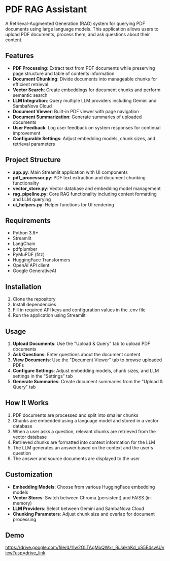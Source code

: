 # PDF RAG Assistant

A Retrieval-Augmented Generation (RAG) system for querying PDF documents using large language models. This application allows users to upload PDF documents, process them, and ask questions about their content.

## Features

- **PDF Processing**: Extract text from PDF documents while preserving page structure and table of contents information
- **Document Chunking**: Divide documents into manageable chunks for efficient retrieval
- **Vector Search**: Create embeddings for document chunks and perform semantic search
- **LLM Integration**: Query multiple LLM providers including Gemini and SambaNova Cloud
- **Document Viewer**: Built-in PDF viewer with page navigation
- **Document Summarization**: Generate summaries of uploaded documents
- **User Feedback**: Log user feedback on system responses for continual improvement
- **Configurable Settings**: Adjust embedding models, chunk sizes, and retrieval parameters

## Project Structure

- **app.py**: Main Streamlit application with UI components
- **pdf_processor.py**: PDF text extraction and document chunking functionality
- **vector_store.py**: Vector database and embedding model management
- **rag_pipeline.py**: Core RAG functionality including context formatting and LLM querying
- **ui_helpers.py**: Helper functions for UI rendering

## Requirements

- Python 3.8+
- Streamlit
- LangChain
- pdfplumber
- PyMuPDF (fitz)
- HuggingFace Transformers
- OpenAI API client
- Google GenerativeAI

## Installation

1. Clone the repository
2. Install dependencies
3. Fill in required API keys and configuration values in the .env file
4. Run the application using Streamlit

## Usage

1. **Upload Documents**: Use the "Upload & Query" tab to upload PDF documents
2. **Ask Questions**: Enter questions about the document content
3. **View Documents**: Use the "Document Viewer" tab to browse uploaded PDFs
4. **Configure Settings**: Adjust embedding models, chunk sizes, and LLM settings in the "Settings" tab
5. **Generate Summaries**: Create document summaries from the "Upload & Query" tab

## How It Works

1. PDF documents are processed and split into smaller chunks
2. Chunks are embedded using a language model and stored in a vector database
3. When a user asks a question, relevant chunks are retrieved from the vector database
4. Retrieved chunks are formatted into context information for the LLM
5. The LLM generates an answer based on the context and the user's question
6. The answer and source documents are displayed to the user

## Customization

- **Embedding Models**: Choose from various HuggingFace embedding models
- **Vector Stores**: Switch between Chroma (persistent) and FAISS (in-memory)
- **LLM Providers**: Select between Gemini and SambaNova Cloud
- **Chunking Parameters**: Adjust chunk size and overlap for document processing

## Demo
https://drive.google.com/file/d/11w2OLTAgMoQWxr_RiJaHhKd_xS5E4swU/view?usp=drive_link
